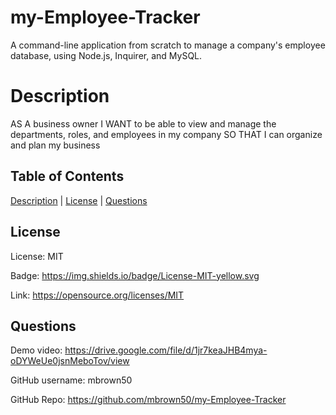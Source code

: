   # my-Employee-Tracker
  A command-line application from scratch to manage a company's employee database, using Node.js, Inquirer, and MySQL.

  # Description
  AS A business owner
  I WANT to be able to view and manage the departments, roles, and employees in my company
  SO THAT I can organize and plan my business 

  ## Table of Contents

  [Description](#description) | [License](#license) | [Questions](#questions)

  ## License
  
  License: MIT
  
  Badge: https://img.shields.io/badge/License-MIT-yellow.svg
  
  Link: https://opensource.org/licenses/MIT
  
  ## Questions

  Demo video: https://drive.google.com/file/d/1jr7keaJHB4mya-oDYWeUe0jsnMeboTov/view
  
  GitHub username: mbrown50

  GitHub Repo: https://github.com/mbrown50/my-Employee-Tracker